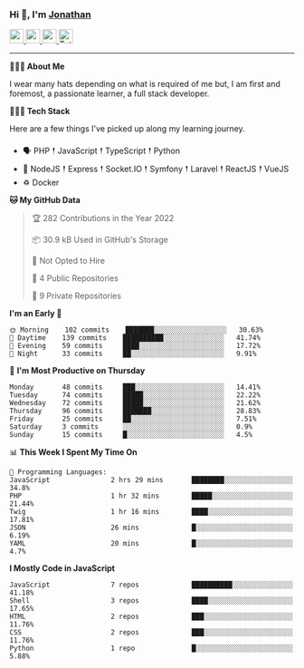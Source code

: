 ### Hi 👋, I'm [Jonathan](https://jonathan-d.ch) 

<p>
  <a href="https://www.twitter.com/redkill2108">
    <img src="https://img.shields.io/badge/twitter-%231DA1F2.svg?&style=for-the-badge&logo=twitter&logoColor=white" height=25>
  </a>
  <a href="https://www.linkedin.com/in/jdebetaz">
    <img src="https://img.shields.io/badge/linkedin-%230077B5.svg?&style=for-the-badge&logo=linkedin&logoColor=white" height=25>
  </a>
  <a href="https://www.instagram.com/jdebetaz/">
    <img src="https://img.shields.io/badge/instagram-%23E4405F.svg?&style=for-the-badge&logo=instagram&logoColor=white" height=25>
  </a>
  <a href="https://wakatime.com/@5c95ead1-71ee-4ecc-9a32-6c2b293dd432">
    <img src="https://wakatime.com/badge/user/5c95ead1-71ee-4ecc-9a32-6c2b293dd432.svg?style=for-the-badge" height=25 alt="Total time coded since Aug 23 2019" />
  </a>
</p>

-------

**🙋🏻‍♂️ About Me** 

<p>I wear many hats depending on what is required of me but, I am first and foremost, a passionate learner, a full stack developer.</p>

**👨🏻‍💻 Tech Stack** 

<p>Here are a few things I've picked up along my learning journey.</p>

- 🗣 PHP 𒑰 JavaScript 𒑰 TypeScript 𒑰 Python
- 🎒 NodeJS 𒑰 Express 𒑰 Socket.IO 𒑰 Symfony 𒑰 Laravel 𒑰 ReactJS 𒑰 VueJS
- ♽ Docker

<!--START_SECTION:waka-->
**🐱 My GitHub Data** 

> 🏆 282 Contributions in the Year 2022
 > 
> 📦 30.9 kB Used in GitHub's Storage 
 > 
> 🚫 Not Opted to Hire
 > 
> 📜 4 Public Repositories 
 > 
> 🔑 9 Private Repositories  
 > 
**I'm an Early 🐤** 

```text
🌞 Morning    102 commits    ███████░░░░░░░░░░░░░░░░░░   30.63% 
🌆 Daytime    139 commits    ██████████░░░░░░░░░░░░░░░   41.74% 
🌃 Evening    59 commits     ████░░░░░░░░░░░░░░░░░░░░░   17.72% 
🌙 Night      33 commits     ██░░░░░░░░░░░░░░░░░░░░░░░   9.91%

```
📅 **I'm Most Productive on Thursday** 

```text
Monday       48 commits     ███░░░░░░░░░░░░░░░░░░░░░░   14.41% 
Tuesday      74 commits     █████░░░░░░░░░░░░░░░░░░░░   22.22% 
Wednesday    72 commits     █████░░░░░░░░░░░░░░░░░░░░   21.62% 
Thursday     96 commits     ███████░░░░░░░░░░░░░░░░░░   28.83% 
Friday       25 commits     ██░░░░░░░░░░░░░░░░░░░░░░░   7.51% 
Saturday     3 commits      ░░░░░░░░░░░░░░░░░░░░░░░░░   0.9% 
Sunday       15 commits     █░░░░░░░░░░░░░░░░░░░░░░░░   4.5%

```


📊 **This Week I Spent My Time On** 

```text
💬 Programming Languages: 
JavaScript               2 hrs 29 mins       ████████░░░░░░░░░░░░░░░░░   34.8% 
PHP                      1 hr 32 mins        █████░░░░░░░░░░░░░░░░░░░░   21.44% 
Twig                     1 hr 16 mins        ████░░░░░░░░░░░░░░░░░░░░░   17.81% 
JSON                     26 mins             █░░░░░░░░░░░░░░░░░░░░░░░░   6.19% 
YAML                     20 mins             █░░░░░░░░░░░░░░░░░░░░░░░░   4.7%

```

**I Mostly Code in JavaScript** 

```text
JavaScript               7 repos             ██████████░░░░░░░░░░░░░░░   41.18% 
Shell                    3 repos             ████░░░░░░░░░░░░░░░░░░░░░   17.65% 
HTML                     2 repos             ███░░░░░░░░░░░░░░░░░░░░░░   11.76% 
CSS                      2 repos             ███░░░░░░░░░░░░░░░░░░░░░░   11.76% 
Python                   1 repo              █░░░░░░░░░░░░░░░░░░░░░░░░   5.88%

```



<!--END_SECTION:waka-->
